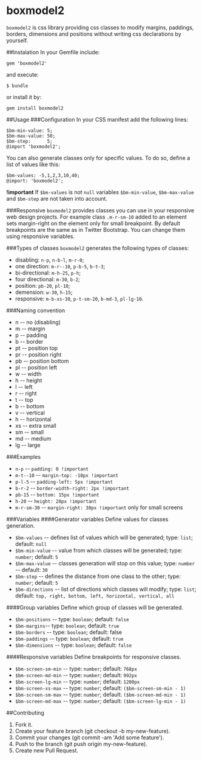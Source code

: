 # boxmodel2
`boxmodel2` is css library providing css classes to modify margins, paddings, borders, dimensions and positions without writing css declarations by yourself.

##Instalation
In your Gemfile include:

    gem 'boxmodel2'
 and execute:

    $ bundle
  or install it by:
  
    gem install boxmodel2
    
##Usage
###Configuration
In your CSS manifest add the following lines:

    $bm-min-value: 5;
    $bm-max-value: 50;
    $bm-step:      5;
    @import 'boxmodel2';
    
You can also generate classes only for specific values. To do so, define a list of values like this:

    $bm-values: -5,1,2,3,10,40;
    @import: 'boxmodel2';
    
**!important** If `$bm-values` is not `null` variables `$bm-min-value`,  `$bm-max-value` and `$bm-step` are not taken into account.

###Responsive
`boxmodel2` provides classes you can use in your responsive web design projects. For example class `.m-r-sm-10` added to an element sets margin-right on the element only for small breakpoint.
By default breakpoints are the same as in Twitter Bootstrap. You can change them using responsive variables.

###Types of classes
`boxmodel2` generates the following types of classes:

- disabling: `n-p`, `n-b-l`, `m-r-0`;
- one direction: `m-r--10`, `p-b-5`, `b-t-3`;
- bi-directional: `m-h-25`, `p-h`;
- four directional: `m-30`, `b-2`;
- position: `pb-20`, `pl-10`;
- demension: `w-30`, `h-15`;
- responsive: `m-b-xs-30`, `p-t-sm-20`, `b-md-3`, `pl-lg-10`.

###Naming convention
- n -- no (disabling)
- m -- margin
- p -- padding
- b -- border
- pt -- position top
- pr -- position right
- pb -- position bottom
- pl -- position left
- w -- width
- h -- height
- l -- left
- r -- right
- t -- top
- b -- bottom
- v -- vertical
- h -- horizontal
- xs -- extra small
- sm -- small
- md -- medium
- lg -- large

###Examples
- `n-p` -- `padding: 0 !important`
- `m-t--10` -- `margin-top: -10px !important`
- `p-l-5` -- `padding-left: 5px !important`
- `b-r-2` -- `border-width-right: 2px !important`
- `pb-15` -- `bottom: 15px !important`
- `h-20` -- `height: 20px !important`
- `m-r-sm-30` -- `margin-right: 30px !important` only for small screens 

###Variables
####Generator variables
Define values for classes generation.

 - `$bm-values` -- defines list of values which will be generated; type: `list`; default: `null`
 - `$bm-min-value` -- value from which classes will be generated; type: `number`; default: `5`
 - `$bm-max-value` -- classes generation will stop on this value; type: `number` -- default: `30`
 - `$bm-step` -- defines the distance from one class to the other; type: `number`; default: `5`
 - `$bm-directions` -- list of directions which classes will modify; type: `list`; default: `top, right, bottom, left, horizontal, vertical, all`

####Group variables
Define which group of classes will be generated.

 - `$bm-positions` -- type: `boolean`; default: `false`
 - `$bm-margins`-- type: `boolean`; default: `true`
 - `$bm-borders` -- type: `boolean`; default: false
 - `$bm-paddings` -- type: `boolean`; default: `true`
 - `$bm-dimensions` -- type: `boolean`; default: `false`

####Responsive variables
Define breakpoints for responsive classes.

 - `$bm-screen-sm-min` -- type: `number`; default: `768px`
 - `$bm-screen-md-min` -- type: `number`; default: `992px`
 - `$bm-screen-lg-min` -- type: `number`; default: `1200px`
 - `$bm-screen-xs-max` -- type: `number`; default: `($bm-screen-sm-min - 1)`
 - `$bm-screen-sm-max` -- type: `number`; default: `($bm-screen-md-min - 1)`
 - `$bm-screen-md-max` -- type: `number`; default: `($bm-screen-lg-min - 1)`

##Contributing

 1. Fork it.
 2. Create your feature branch (git checkout -b my-new-feature).
 3. Commit your changes (git commit -am 'Add some feature').
 4. Push to the branch (git push origin my-new-feature).
 5. Create new Pull Request.